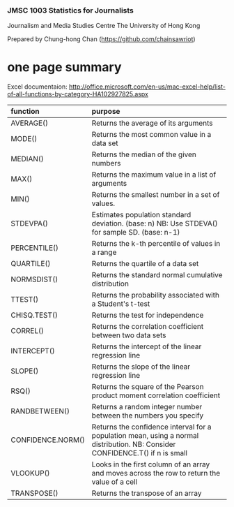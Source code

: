 ### JMSC 1003 Statistics for Journalists
Journalism and Media Studies Centre
The University of Hong Kong

Prepared by Chung-hong Chan (https://github.com/chainsawriot)

# one page summary

Excel documentaion: http://office.microsoft.com/en-us/mac-excel-help/list-of-all-functions-by-category-HA102927825.aspx

| function | purpose |
| :------- | :------ |
| AVERAGE() | Returns the average of its arguments |
| MODE() | Returns the most common value in a data set |
| MEDIAN() | Returns the median of the given numbers |
| MAX() | Returns the maximum value in a list of arguments |
| MIN() | Returns the smallest number in a set of values. |
| STDEVPA() | Estimates population standard deviation. (base: n) NB: Use STDEVA() for sample SD. (base: n-1) |
| PERCENTILE() | Returns the k-th percentile of values in a range |
| QUARTILE() | Returns the quartile of a data set |
| NORMSDIST() | Returns the standard normal cumulative distribution |
| TTEST() | Returns the probability associated with a Student's t-test |
| CHISQ.TEST() | Returns the test for independence |
| CORREL() | Returns the correlation coefficient between two data sets |
| INTERCEPT() | Returns the intercept of the linear regression line |
| SLOPE() | Returns the slope of the linear regression line |
| RSQ() | Returns the square of the Pearson product moment correlation coefficient |
| RANDBETWEEN() | Returns a random integer number between the numbers you specify |
| CONFIDENCE.NORM() | Returns the confidence interval for a population mean, using a normal distribution. NB: Consider CONFIDENCE.T() if n is small |
| VLOOKUP() | Looks in the first column of an array and moves across the row to return the value of a cell |
| TRANSPOSE() | Returns the transpose of an array |
